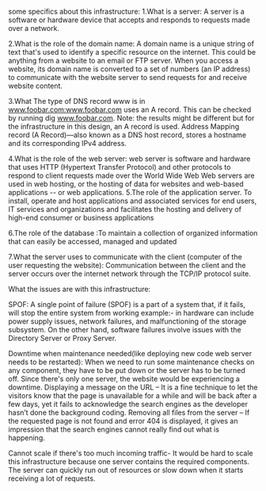some specifics about this infrastructure:
1.What is a server: A server is a software or hardware device that accepts and responds to requests made over a network.

2.What is the role of the domain name: A domain name is a unique string of text that's used to identify a specific resource on the internet. This could be anything from a website to an email or FTP server. When you access a website, its domain name is converted to a set of numbers (an IP address) to communicate with the website server to send requests for and receive website content.

3.What The type of DNS record www is in www.foobar.com:www.foobar.com uses an A record. This can be checked by running dig www.foobar.com. Note: the results might be different but for the infrastructure in this design, an A record is used. Address Mapping record (A Record)—also known as a DNS host record, stores a hostname and its corresponding IPv4 address.

4.What is the role of the web server: web server is software and hardware that uses HTTP (Hypertext Transfer Protocol) and other protocols to respond to client requests made over the World Wide Web Web servers are used in web hosting, or the hosting of data for websites and web-based applications -- or web applications. 5.The role of the application server. To install, operate and host applications and associated services for end users, IT services and organizations and facilitates the hosting and delivery of high-end consumer or business applications

6.The role of the database :To maintain a collection of organized information that can easily be accessed, managed and updated

7.What the server uses to communicate with the client (computer of the user requesting the website): Communication between the client and the server occurs over the internet network through the TCP/IP protocol suite.

What the issues are with this infrastructure:

SPOF: A single point of failure (SPOF) is a part of a system that, if it fails, will stop the entire system from working 
example:- in hardware can include power supply issues, network failures, and malfunctioning of the storage subsystem. On the other hand, software failures involve issues with the Directory Server or Proxy Server.

Downtime when maintenance needed(like deploying new code web server needs to be restarted): When we need to run some maintenance checks on any component, they have to be put down or the server has to be turned off. Since there's only one server, the website would be experiencing a downtime. Displaying a message on the URL – It is a fine technique to let the visitors know that the page is unavailable for a while and will be back after a few days, yet it fails to acknowledge the search engines as the developer hasn’t done the background coding. Removing all files from the server – If the requested page is not found and error 404 is displayed, it gives an impression that the search engines cannot really find out what is happening.

Cannot scale if there's too much incoming traffic- It would be hard to scale this infrastructure because one server contains the required components. The server can quickly run out of resources or slow down when it starts receiving a lot of requests.
